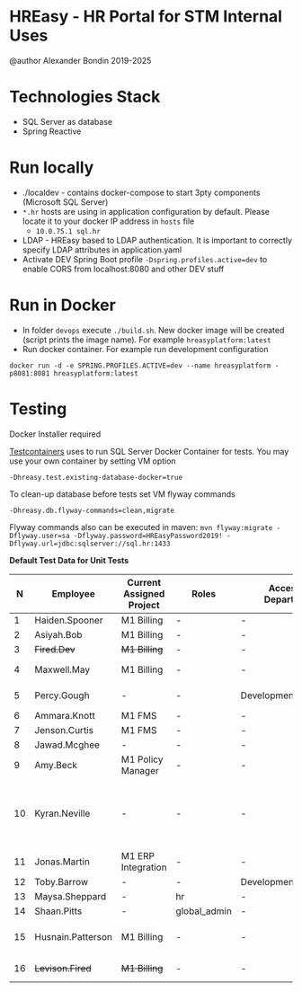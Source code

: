 # HREasy - HR Portal for STM Internal Uses

@author Alexander Bondin 2019-2025

# Technologies Stack

- SQL Server as database
- Spring Reactive

# Run locally

- ./localdev - contains docker-compose to start 3pty components (Microsoft SQL Server)
- `*.hr` hosts are using in application configuration by default. Please locate it to your docker IP address in `hosts`
  file
    - `10.0.75.1 sql.hr`
- LDAP - HREasy based to LDAP authentication. It is important to correctly specify LDAP attributes in application.yaml
- Activate DEV Spring Boot profile `-Dspring.profiles.active=dev` to enable CORS from localhost:8080 and other DEV stuff

# Run in Docker

- In folder `devops` execute `./build.sh`. New docker image will be created (script prints the image name). For
  example `hreasyplatform:latest`
- Run docker container. For example run development configuration

 ```shell script
docker run -d -e SPRING.PROFILES.ACTIVE=dev --name hreasyplatform -p8081:8081 hreasyplatform:latest
```

# Testing

<aside class="warning">
Docker Installer required
</aside>

[Testcontainers](https://www.testcontainers.org) uses to run SQL Server Docker Container for tests. You may use your own
container by setting VM option

`-Dhreasy.test.existing-database-docker=true`

To clean-up database before tests set VM flyway commands

`-Dhreasy.db.flyway-commands=clean,migrate`

Flyway commands also can be executed in maven:
`mvn flyway:migrate -Dflyway.user=sa -Dflyway.password=HREasyPassword2019! -Dflyway.url=jdbc:sqlserver://sql.hr:1433`


**Default Test Data for Unit Tests**

| N |Employee|Current Assigned Project|Roles|Accessible Departments|Accessible Projects|Manager|
|---|--------|------------------------|-----|----------------------|-------------------|-------|
|1|Haiden.Spooner|M1 Billing|-|-|-|-|
|2|Asiyah.Bob|M1 Billing|-|-|-|-|
|3| ~~Fired.Dev~~|~~M1 Billing~~|-|-|-|-|
|4|Maxwell.May|M1 Billing|-|-|M1 Billing|M1 Billing Project|
|5|Percy.Gough|-|-|Development|-|Development department|
|6|Ammara.Knott|M1 FMS|-|-|-|-|
|7|Jenson.Curtis|M1 FMS|-|-|-|-|
|8|Jawad.Mcghee|-|-|-|M1 FMS|M1 FMS|
|9|Amy.Beck|M1 Policy Manager|-|-|-|-|
|10|Kyran.Neville|-|-|-|M1 Billing,M1 FMS,M1 Policy Manager|M1 Billing,M1 FMS,M1 Policy Manager Projects|
|11|Jonas.Martin|M1 ERP Integration|-|-|-|-|
|12|Toby.Barrow|-|-|Development,Integration|-|-|
|13|Maysa.Sheppard|-|hr|-|-|-|
|14|Shaan.Pitts|-|global_admin|-|-|-|
|15|Husnain.Patterson|M1 Billing|-|-|-|Billing Business Account|
|16|~~Levison.Fired~~|~~M1 Billing~~|-|-|-|~~M1 Billing Project~~|
